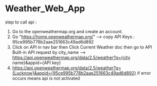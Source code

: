# Weather_Web_App
step to call api : 
1. Go to the openweathermap.org and create an account.
2. Go "https://home.openweathermap.org/" --> copy API Keys : 95ce995b778b2aae251663c49ad6d892
3. Click on API in nav bar then Click Current Weather doc then go to API Built-in API request by city_name --> https://api.openweathermap.org/data/2.5/weather?q={city name}&appid={API key}
4. https://api.openweathermap.org/data/2.5/weather?q={Lucknow}&appid={95ce995b778b2aae251663c49ad6d892}  if error occurs means api is not activated
